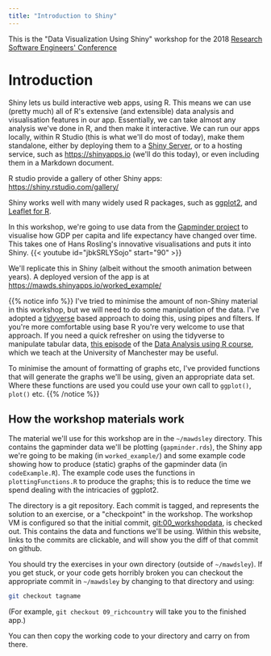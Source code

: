 ```yaml
---
title: "Introduction to Shiny"
---
```


This is the "Data Visualization Using Shiny" workshop for the 2018 [Research Software Engineers' Conference](http://rse.ac.uk/conf2018/)

# Introduction

Shiny lets us build interactive web apps, using R.   This means we can use (pretty much) all of R's extensive (and extensible) data analysis and visualisation features in our app.  Essentially, we can take almost any analysis we've done in R, and then make it interactive.   We can run our apps locally, within R Studio (this is what we'll do most of today), make them standalone, either by deploying them to a [Shiny Server](https://www.rstudio.com/products/shiny/shiny-server/), or to a hosting service, such as https://shinyapps.io (we'll do this today), or even including them in a Markdown document.

R studio provide a gallery of other Shiny apps: https://shiny.rstudio.com/gallery/

Shiny works well with many widely used R packages, such as [ggplot2](https://ggplot2.tidyverse.org/), and [Leaflet for R](https://rstudio.github.io/leaflet/).  

In this workshop, we're going to use data from the [Gapminder project](https://www.gapminder.org) to visualise how GDP per capita and life expectancy have changed over time.   This takes one of Hans Rosling's 
innovative visualisations and puts it into Shiny. 
{{< youtube id="jbkSRLYSojo" start="90" >}}

We'll replicate this in Shiny (albeit without the smooth animation between years). A deployed version of the app is at https://mawds.shinyapps.io/worked_example/

<!-- <iframe src="https://mawds.shinyapps.io/worked_example/" style="border:none; width:100%;  height:700px"></iframe> -->

{{% notice info %}}
I've tried to minimise the amount of non-Shiny material in this workshop, but we will need to do some manipulation of the data. I've adopted a [tidyverse](https://www.tidyverse.org/) based approach to doing this, using pipes and filters.  If you're more comfortable using base R you're very welcome to use that approach.   If you need a quick refresher on using the tidyverse to manipulate tabular data, [this episode](https://uomresearchit.github.io/r-tidyverse-intro/04-dplyr/) of the [Data Analysis using R course](https://uomresearchit.github.io/r-tidyverse-intro/), which we teach at the University of Manchester may be useful.
 
To minimise the amount of formatting of graphs etc, I've provided functions that will generate the graphs we'll be using, given an appropriate data set.  Where these functions are used you could use your own call to `ggplot()`, `plot()` etc.
{{% /notice %}}


## How the workshop materials work

The material we'll use for this workshop are in the `~/mawdsley` directory.  This contains the gapminder data we'll be plotting (`gapminder.rds`), the Shiny app we're going to be making  (in `worked_example/`) and some example code showing how to produce (static) graphs of the gapminder data (in `codeExample.R`).  The example code uses the functions in `plottingFunctions.R` to produce the graphs; this is to reduce the time we spend dealing with the intricacies of ggplot2.

The directory is a git repository.  Each commit is tagged, and represents the solution to an exercise, or a "checkpoint" in the workshop.   The workshop VM is configured so that the initial commit, [git:00_workshopdata](https://github.com/UoMResearchIT/RSE18-shiny-workshop-materials/commit/c1cd846edab03830d7530fd5f4cdf5db31aa9607), is checked out.  This contains the data and functions we'll be using.   Within this website, links to the commits are clickable, and will show you the diff of that commit on github.  

You should try the exercises in your own directory (outside of `~/mawdsley`). If you get stuck, or your code gets horribly broken you can checkout the appropriate commit in `~/mawdsley` by changing to that directory and using:

```bash
git checkout tagname
```

(For example, `git checkout 09_richcountry` will take you to the finished app.)

You can then copy the working code to your directory and carry on from there.


